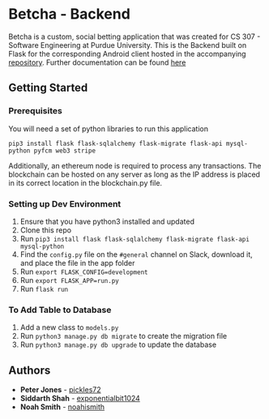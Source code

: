 # Betcha - Backend

Betcha is a custom, social betting application that was created for CS 307 - Software Engineering at Purdue University. This is the Backend built on Flask for the corresponding Android client hosted in the accompanying [repository](https://github.com/ThreeOhSeven/Frontend). Further documentation can be found [here](https://github.com/ThreeOhSeven/Documents)

## Getting Started

### Prerequisites

You will need a set of python libraries to run this application

```
pip3 install flask flask-sqlalchemy flask-migrate flask-api mysql-python pyfcm web3 stripe
```

Additionally, an ethereum node is required to process any transactions. The blockchain can be hosted on any server as long as the IP address is placed in its correct location in the blockchain.py file.

### Setting up Dev Environment

1. Ensure that you have python3 installed and updated
2. Clone this repo
3. Run `pip3 install flask flask-sqlalchemy flask-migrate flask-api mysql-python`
4. Find the `config.py` file on the `#general` channel on Slack, download it, and place the file in the app folder
5. Run `export FLASK_CONFIG=development`
6. Run `export FLASK_APP=run.py`
5. Run `flask run`

### To Add Table to Database

1. Add a new class to `models.py`
2. Run `python3 manage.py db migrate` to create the migration file
3. Run `python3 manage.py db upgrade` to update the database

## Authors

* **Peter Jones** - [pickles72](https://github.com/pickles72)
* **Siddarth Shah** - [exponentialbit1024](https://github.com/exponentialbit1024)
* **Noah Smith** - [noahismith](https://github.com/noahismith)
